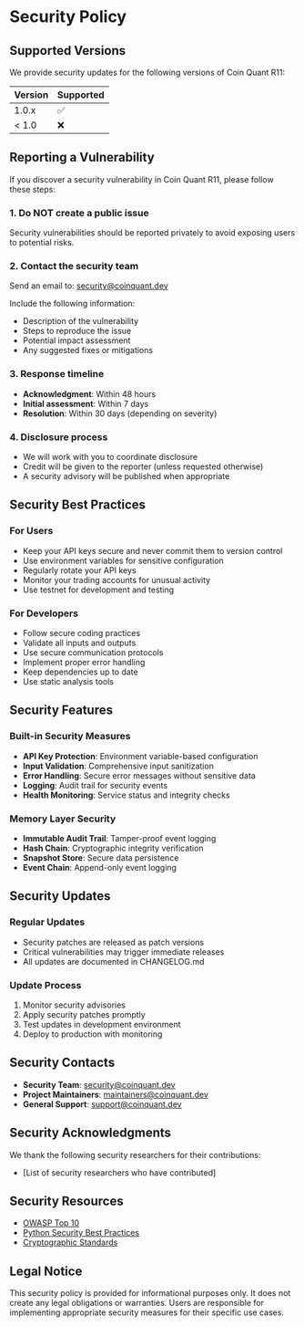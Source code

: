 # Security Policy

## Supported Versions

We provide security updates for the following versions of Coin Quant R11:

| Version | Supported          |
| ------- | ------------------ |
| 1.0.x   | :white_check_mark: |
| < 1.0   | :x:                |

## Reporting a Vulnerability

If you discover a security vulnerability in Coin Quant R11, please follow these steps:

### 1. Do NOT create a public issue
Security vulnerabilities should be reported privately to avoid exposing users to potential risks.

### 2. Contact the security team
Send an email to: security@coinquant.dev

Include the following information:
- Description of the vulnerability
- Steps to reproduce the issue
- Potential impact assessment
- Any suggested fixes or mitigations

### 3. Response timeline
- **Acknowledgment**: Within 48 hours
- **Initial assessment**: Within 7 days
- **Resolution**: Within 30 days (depending on severity)

### 4. Disclosure process
- We will work with you to coordinate disclosure
- Credit will be given to the reporter (unless requested otherwise)
- A security advisory will be published when appropriate

## Security Best Practices

### For Users
- Keep your API keys secure and never commit them to version control
- Use environment variables for sensitive configuration
- Regularly rotate your API keys
- Monitor your trading accounts for unusual activity
- Use testnet for development and testing

### For Developers
- Follow secure coding practices
- Validate all inputs and outputs
- Use secure communication protocols
- Implement proper error handling
- Keep dependencies up to date
- Use static analysis tools

## Security Features

### Built-in Security Measures
- **API Key Protection**: Environment variable-based configuration
- **Input Validation**: Comprehensive input sanitization
- **Error Handling**: Secure error messages without sensitive data
- **Logging**: Audit trail for security events
- **Health Monitoring**: Service status and integrity checks

### Memory Layer Security
- **Immutable Audit Trail**: Tamper-proof event logging
- **Hash Chain**: Cryptographic integrity verification
- **Snapshot Store**: Secure data persistence
- **Event Chain**: Append-only event logging

## Security Updates

### Regular Updates
- Security patches are released as patch versions
- Critical vulnerabilities may trigger immediate releases
- All updates are documented in CHANGELOG.md

### Update Process
1. Monitor security advisories
2. Apply security patches promptly
3. Test updates in development environment
4. Deploy to production with monitoring

## Security Contacts

- **Security Team**: security@coinquant.dev
- **Project Maintainers**: maintainers@coinquant.dev
- **General Support**: support@coinquant.dev

## Security Acknowledgments

We thank the following security researchers for their contributions:
- [List of security researchers who have contributed]

## Security Resources

- [OWASP Top 10](https://owasp.org/www-project-top-ten/)
- [Python Security Best Practices](https://python.org/dev/security/)
- [Cryptographic Standards](https://nvlpubs.nist.gov/nistpubs/FIPS/NIST.FIPS.140-2.pdf)

## Legal Notice

This security policy is provided for informational purposes only. It does not create any legal obligations or warranties. Users are responsible for implementing appropriate security measures for their specific use cases.
